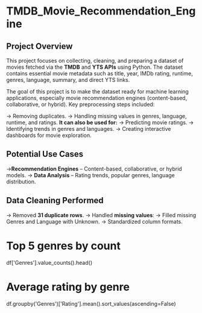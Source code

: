 # TMDB_Movie_Recommendation_Engine

## Project Overview
This project focuses on collecting, cleaning, and preparing a dataset of movies fetched via the **TMDB** and **YTS APIs** using Python.
The dataset contains essential movie metadata such as title, year, IMDb rating, runtime, genres, language, summary, and direct YTS links.

The goal of this project is to make the dataset ready for machine learning applications, especially movie recommendation engines (content-based, collaborative, or hybrid).
Key preprocessing steps included:

  -> Removing duplicates.
  -> Handling missing values in genres, language, runtime, and ratings.
**It can also be used for:**
  -> Predicting movie ratings.
  -> Identifying trends in genres and languages.
  -> Creating interactive dashboards for movie exploration.


## Potential Use Cases
  ->**Recommendation Engines** – Content-based, collaborative, or hybrid models.
  -> **Data Analysis** – Rating trends, popular genres, language distribution.

## Data Cleaning Performed
  -> Removed **31 duplicate rows**.
  -> Handled **missing values**:
  -> Filled missing Genres and Language with Unknown.
  -> Standardized column formats.


# Top 5 genres by count
df['Genres'].value_counts().head()

# Average rating by genre
df.groupby('Genres')['Rating'].mean().sort_values(ascending=False)
